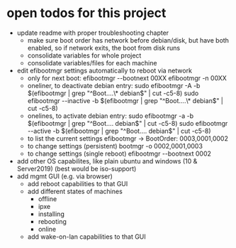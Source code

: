 # open todos for this project

- update readme with proper troubleshooting chapter
  - make sure boot order has network before debian/disk, but have both enabled, so if network exits, the boot from disk runs
  - consolidate variables for whole project
  - consolidate variables/files for each machine
- edit efibootmgr settings automatically to reboot via network
  - only for next boot:
    efibootmgr --bootnext 00XX
    efibootmgr -n 00XX
  - oneliner, to deactivate debian entry:
    sudo efibootmgr -A -b $(efibootmgr | grep "^Boot....\* debian$" | cut -c5-8)
    sudo efibootmgr --inactive -b $(efibootmgr | grep "^Boot....\* debian$" | cut -c5-8)
  - onelines, to activate debian entry:
    sudo efibootmgr -a -b $(efibootmgr | grep "^Boot....  debian$" | cut -c5-8)
    sudo efibootmgr --active -b $(efibootmgr | grep "^Boot....  debian$" | cut -c5-8)
  - to list the current settings
    efibootmgr
    -> BootOrder: 0003,0001,0002
  - to change settings (persistent)
    bootmgr -o 0002,0001,0003
  - to change settings (single reboot)
    efibootmgr --bootnext 0002
- add other OS capabilites, like plain ubuntu and windows (10 & Server2019) (best would be iso-support)
- add mgmt GUI (e.g. via browser)
  - add reboot capabilities to that GUI
  - add different states of machines
    - offline
    - ipxe
    - installing
    - rebooting
    - online
  - add wake-on-lan capabilities to that GUI

